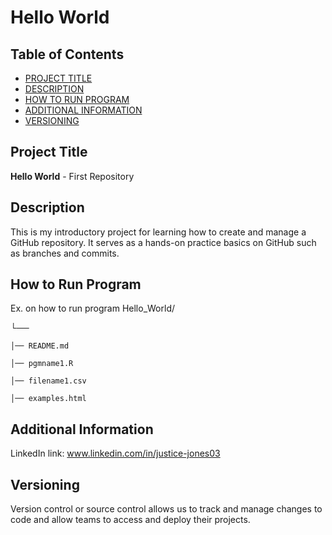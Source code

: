 # Hello World 

## Table of Contents 

- [PROJECT TITLE](#Project-Title)
- [DESCRIPTION](#Description)
- [HOW TO RUN PROGRAM](#How-to-Run-Program)
- [ADDITIONAL INFORMATION](#additional-information)
- [VERSIONING](#versioning)

## Project Title
  **Hello World** - First Repository  

## Description
 This is my introductory project for learning how to create and manage a GitHub repository. It serves as a hands-on practice basics on GitHub such as branches and commits.

## How to Run Program 
 
 Ex. on how to run  program
 Hello_World/
 
  └── 
  
    │── README.md
    
    │── pgmname1.R
    
    │── filename1.csv
    
    │── examples.html
   
 
## Additional Information 
  LinkedIn link: www.linkedin.com/in/justice-jones03

## Versioning 
Version control or source control allows us to track and manage changes to code and allow teams to access and deploy their projects.
